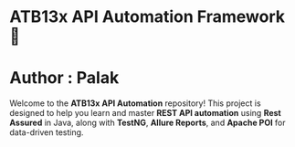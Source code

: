 # ATB13x API Automation Framework 🚀
# Author :  Palak
Welcome to the **ATB13x API Automation** repository!
This project is designed to help you learn and master **REST API automation** using **Rest Assured** in Java, along with **TestNG**, **Allure Reports**, and **Apache POI** for data-driven testing.

